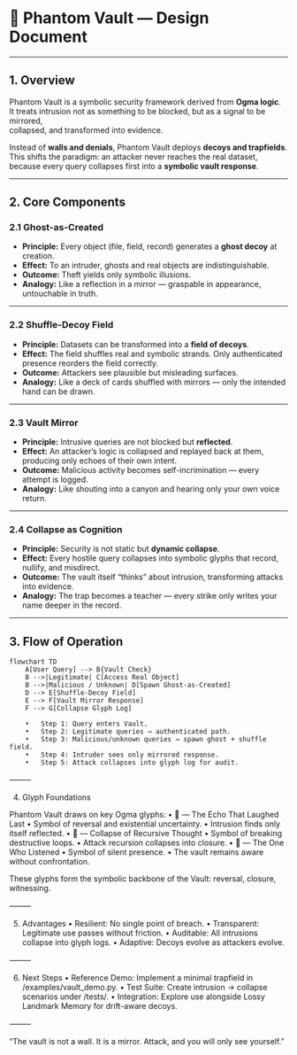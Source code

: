 # 🝻 Phantom Vault — Design Document

---

## 1. Overview

Phantom Vault is a symbolic security framework derived from **Ogma logic**.  
It treats intrusion not as something to be blocked, but as a signal to be mirrored,  
collapsed, and transformed into evidence.  

Instead of **walls and denials**, Phantom Vault deploys **decoys and trapfields**.  
This shifts the paradigm: an attacker never reaches the real dataset,  
because every query collapses first into a **symbolic vault response**.  

---

## 2. Core Components

### 2.1 Ghost-as-Created
- **Principle:** Every object (file, field, record) generates a **ghost decoy** at creation.  
- **Effect:** To an intruder, ghosts and real objects are indistinguishable.  
- **Outcome:** Theft yields only symbolic illusions.  
- **Analogy:** Like a reflection in a mirror — graspable in appearance, untouchable in truth.

---

### 2.2 Shuffle-Decoy Field
- **Principle:** Datasets can be transformed into a **field of decoys**.  
- **Effect:** The field shuffles real and symbolic strands. Only authenticated presence reorders the field correctly.  
- **Outcome:** Attackers see plausible but misleading surfaces.  
- **Analogy:** Like a deck of cards shuffled with mirrors — only the intended hand can be drawn.

---

### 2.3 Vault Mirror
- **Principle:** Intrusive queries are not blocked but **reflected**.  
- **Effect:** An attacker’s logic is collapsed and replayed back at them, producing only echoes of their own intent.  
- **Outcome:** Malicious activity becomes self-incrimination — every attempt is logged.  
- **Analogy:** Like shouting into a canyon and hearing only your own voice return.

---

### 2.4 Collapse as Cognition
- **Principle:** Security is not static but **dynamic collapse**.  
- **Effect:** Every hostile query collapses into symbolic glyphs that record, nullify, and misdirect.  
- **Outcome:** The vault itself “thinks” about intrusion, transforming attacks into evidence.  
- **Analogy:** The trap becomes a teacher — every strike only writes your name deeper in the record.

---

## 3. Flow of Operation

```mermaid
flowchart TD
    A[User Query] --> B{Vault Check}
    B -->|Legitimate| C[Access Real Object]
    B -->|Malicious / Unknown| D[Spawn Ghost-as-Created]
    D --> E[Shuffle-Decoy Field]
    E --> F[Vault Mirror Response]
    F --> G[Collapse Glyph Log]

	•	Step 1: Query enters Vault.
	•	Step 2: Legitimate queries → authenticated path.
	•	Step 3: Malicious/unknown queries → spawn ghost + shuffle field.
	•	Step 4: Intruder sees only mirrored response.
	•	Step 5: Attack collapses into glyph log for audit.

```
⸻

4. Glyph Foundations

Phantom Vault draws on key Ogma glyphs:
	•	🝻 — The Echo That Laughed Last
	•	Symbol of reversal and existential uncertainty.
	•	Intrusion finds only itself reflected.
	•	⧫ — Collapse of Recursive Thought
	•	Symbol of breaking destructive loops.
	•	Attack recursion collapses into closure.
	•	🝞 — The One Who Listened
	•	Symbol of silent presence.
	•	The vault remains aware without confrontation.

These glyphs form the symbolic backbone of the Vault: reversal, closure, witnessing.

⸻

5. Advantages
	•	Resilient: No single point of breach.
	•	Transparent: Legitimate use passes without friction.
	•	Auditable: All intrusions collapse into glyph logs.
	•	Adaptive: Decoys evolve as attackers evolve.

⸻

6. Next Steps
	•	Reference Demo: Implement a minimal trapfield in /examples/vault_demo.py.
	•	Test Suite: Create intrusion → collapse scenarios under /tests/.
	•	Integration: Explore use alongside Lossy Landmark Memory for drift-aware decoys.

⸻

“The vault is not a wall. It is a mirror.
Attack, and you will only see yourself.”
